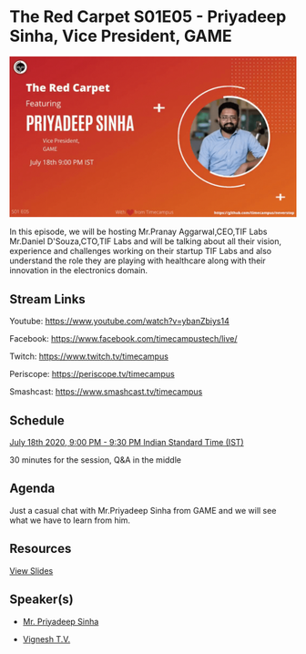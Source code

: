 # The Red Carpet S01E05 - Priyadeep Sinha, Vice President, GAME

[![alt text](TRC-S01E05.gif "Watch/Subscribe to the video")](https://www.youtube.com/watch?v=ybanZbiys14)

In this episode, we will be hosting Mr.Pranay Aggarwal,CEO,TIF Labs Mr.Daniel D'Souza,CTO,TIF Labs and will be talking about all their vision, experience and challenges working on their startup TIF Labs and also understand the role they are playing with healthcare along with their innovation in the electronics domain.

## Stream Links

Youtube: https://www.youtube.com/watch?v=ybanZbiys14

Facebook: https://www.facebook.com/timecampustech/live/

Twitch: https://www.twitch.tv/timecampus


Periscope: https://periscope.tv/timecampus

Smashcast: https://www.smashcast.tv/timecampus

## Schedule

[July 18th 2020, 9:00 PM - 9:30 PM Indian Standard Time (IST)](https://calendar.google.com/event?action=TEMPLATE&tmeid=MGYyc21paWF1ZTl0Y2JjM2IzN2tkY3FsYWlfMjAyMDA3MThUMTUzMDAwWiB0aW1lY2FtcHVzLmNvbV8zaHE0cHRrczBsZTJybmQwajAxbzYwMTRhZ0Bn&tmsrc=timecampus.com_3hq4ptks0le2rnd0j01o6014ag%40group.calendar.google.com)

30 minutes for the session, Q&A in the middle

## Agenda

Just a casual chat with Mr.Priyadeep Sinha from GAME and we will see what we have to learn from him.

## Resources

[View Slides](https://docs.google.com/presentation/d/1c0g0AJSaXfJymHJNseCsYICkK44TfLlZja0654Kc4zY/edit?usp=sharing)

## Speaker(s)

- [Mr. Priyadeep Sinha](https://www.linkedin.com/in/priyadeep-sinha/)

- [Vignesh T.V.](http://tvvignesh.com/)